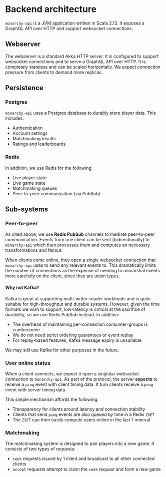 # Backend architecture

`monarchy-api` is a JVM application written in Scala 2.13. It exposes a GraphQL
API over HTTP and support websocket connections.

## Webserver

The webserver is a standard Akka HTTP server. It is configured to support websocket connections and to serve a GraphQL API over HTTP. It is completely stateless and can be scaled horizontally. We expect connection pressure from clients to demand more replicas.

## Persistence

### Postgres

`monarchy-api` uses a Postgres database to durably store player data. This includes:

* Authentication
* Account settings
* Matchmaking results
* Ratings and leaderboards

### Redis

In addition, we use Redis for the following:

* Live player state
* Live game state
* Matchmaking queues
* Peer-to-peer communication (via PubSub)

## Sub-systems

### Peer-to-peer

As cited above, we use **Redis PubSub** channels to mediate peer-to-peer communication. Events from one client can be sent (bidirectionally) to `monarchy-api` which then processes them and computes an necessary transformations and fanout.

When clients come online, they open a single websocket connection that `monarchy-api` uses to send any relevant events to. This dramatically limits the number of connections as the expense of needing to unmarshal events more carefully on the client, since they are union types.

#### Why not Kafka?

Kafka is great at supporting multi-writer-reader workloads and is quite suitable for high-throughput and durable systems. However, given the time formats we wish to support, low-latency is critical at the sacrifice of durability, so we use Redis PubSub instead. In addition:

* The overhead of maintaining per-connection consumer-groups is cumbersome
* We do not need scrict ordering guarantees or event replay
* For replay-based features, Kafka message expiry is unsuitable

We may still use Kafka for other purposes in the future.

### User online status

When a client connects, we expect it open a singlular websocket connection to `monarchy-api`. As part of the protocol, the server **expects** to receive a `ping` event with client timing data. It turn clients receive a `pong` event with server timing data.

This simple mechanism affords the following:

* Transparency for clients around latency and connection stability
* Clients that send `ping` events are also queued by time in a Redis `ZSET`
* The `ZSET` can then easily compute users online in the last `T` interval

### Matchmaking

The matchmaking system is designed to pair players into a new game. It consists of two types of requests:

* `seek` requests issued by 1 client and broadcast to all other connected clients
* `accept` requests attempt to claim the `seek` request and form a new game